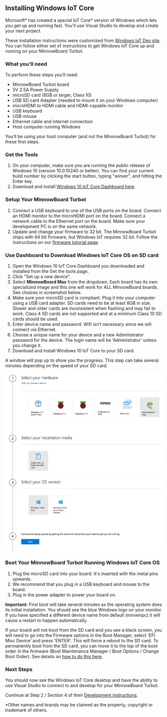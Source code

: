 ## Installing Windows IoT Core

Microsoft* has created a special IoT Core* version of Windows which lets you get up and 
running fast. You'll use Visual Studio to develop and create your next project.

These installation instructions were customized from [Windows IoT Dev site](https://developer.microsoft.com/en-us/windows/iot).
You can follow either set of instructions to get Windows IoT Core up and running
on your MinnowBoard Turbot.

### What you’ll need
To perform these steps you’ll need:

- MinnowBoard Turbot board
- 5V 2.5A Power Supply
- microSD card (8GB or larger, Class 10)
- USB SD card Adapter (needed to mount it on your Windows computer)
- microHDMI to HDMI cable and HDMI-capable monitor
- USB keyboard
- USB mouse
- Ethernet cable and internet connection
- Host computer running Windows

You’ll be using your host computer (and not the MinnowBoard Turbot) for these first steps.

### Get the Tools
1.  On your computer, make sure you are running the public release of Windows 10 
    (version 10.0.10240 or better). You can find your current build number by 
    clicking the start button, typing "winver", and hitting the Enter key.
1.  Download and install [Windows 10 IoT Core Dashboard here](http://go.microsoft.com/fwlink/?LinkID=708576).


### Setup Your MinnowBoard Turbot
1.  Connect a USB keyboard to one of the USB ports on the board. Connect an HDMI 
    monitor to the microHDMI port on the board. Connect a network cable to the 
    Ethernet port on the board. Make sure your development PC is on the same network.
1.  Update and change your firmware to 32 bit. The MinnowBoard Turbot ships with 
    64 bit firmware, but Windows IoT requires 32 bit. Follow the instructions 
    on our [firmware tutorial page](tutorials/updating_your_firmware).


### Use Dashboard to Download Windows IoT Core OS on SD card
1.  Open the Windows 10 IoT Core Dashboard you downloaded and installed from the 
    Get the tools page.
1.  Click "Set up a new device".
1.  Select **MinnowBoard Max** from the dropdown. Each board has its own specialized 
    image and this one will work for ALL MinnowBoard boards. See choices in 
    screenshot below.
1.  Make sure your microSD card is compliant. Plug it into your computer using a 
    USB card adapter. SD cards need to be at least 8GB in size. Slower and older 
    cards are inconsistent when flashing and may fail to work. Class 4 SD cards 
    are not supported and at a minimum Class 10 SD cards should be used.
1.  Enter device name and password. Wifi isn’t necessary since we will connect 
    via Ethernet.
1.  Choose a unique name for your device and a new Administrator password for the 
    device.  The login name will be ‘Administrator’ unless you change it.
1.  Download and install Windows 10 IoT Core to your SD card.

A window will pop up to show you the progress. This step can take several minutes 
depending on the speed of your SD card.

![image](elements/tuto-reader/tutorials/installing-windows-iot-on-minnowboard-turbot/docs/ms-dashboard.png)

### Boot Your MinnowBoard Turbot Running Windows IoT Core OS
1.  Plug the microSD card into your board. It's inserted with the metal pins upwards.
1.  We recommend that you plug in a USB keyboard and mouse to the board.
1.  Plug in the power adapter to power your board on.

**Important:**
First boot will take several minutes as the operating system does its initial 
installation. You should see the blue Windows logo on your monitor. If you have 
specified a different device name from default (minwinpc) it will cause a restart 
to happen automatically.

If your board will not boot from the SD card and you see a black screen, you will 
need to go into the Firmware options in the Boot Manager, select ‘EFI Misc Device’ 
and press 'ENTER'. This will force a reboot to the SD card. To permanently boot 
from the SD card, you can move it to the top of the boot order in the 
firmware (Boot Maintenance Manager / Boot Options / Change Boot Order). See details 
on [how to do this here](tutorials/updating_your_firmware).

### Next Steps
You should now see the Windows IoT Core desktop and have the ability to use Visual 
Studio to connect to and develop for your MinnowBoard Turbot.

Continue at Step 2 / Section 4 of their [Development instructions](https://developer.microsoft.com/en-us/windows/iot/Docs/GetStarted/mbm/sdcard/stable/getstartedstep2).

\*Other names and brands may be claimed as the property, copyright or trademark of others.


